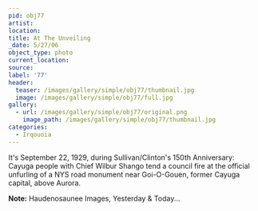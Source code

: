 ```yaml
---
pid: obj77
artist:
location:
title: At The Unveiling
_date: 5/27/06
object_type: photo
current_location:
source:
label: '77'
header:
  teaser: /images/gallery/simple/obj77/thumbnail.jpg
  image: /images/gallery/simple/obj77/full.jpg
gallery:
  - url: /images/gallery/simple/obj77/original.png
    image_path: /images/gallery/simple/obj77/thumbnail.jpg
categories:
  - Irqouoia
---
```

It's September 22, 1929, during Sullivan/Clinton's 150th Anniversary: Cayuga people with Chief Wilbur Shango tend a council fire at the official unfurling of a NYS road monument near Goi-O-Gouen, former Cayuga capital, above Aurora.

**Note:**
Haudenosaunee Images, Yesterday & Today...

